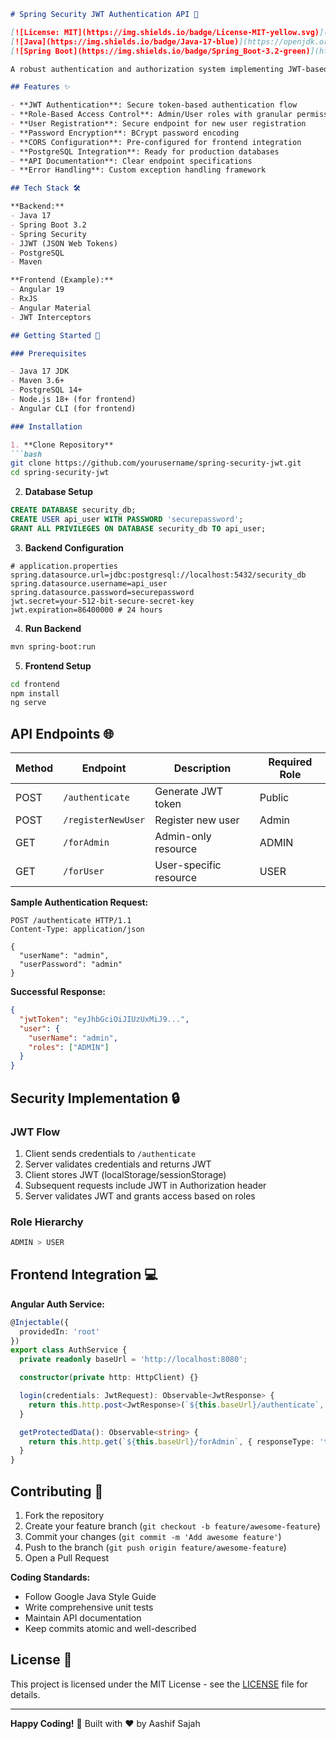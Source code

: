 ```markdown
# Spring Security JWT Authentication API 🔐

[![License: MIT](https://img.shields.io/badge/License-MIT-yellow.svg)](https://opensource.org/licenses/MIT)
[![Java](https://img.shields.io/badge/Java-17-blue)](https://openjdk.org/projects/jdk/17/)
[![Spring Boot](https://img.shields.io/badge/Spring_Boot-3.2-green)](https://spring.io/projects/spring-boot)

A robust authentication and authorization system implementing JWT-based security with Spring Boot and Spring Security. Perfect for kickstarting secure web applications with role-based access control.

## Features ✨

- **JWT Authentication**: Secure token-based authentication flow
- **Role-Based Access Control**: Admin/User roles with granular permissions
- **User Registration**: Secure endpoint for new user registration
- **Password Encryption**: BCrypt password encoding
- **CORS Configuration**: Pre-configured for frontend integration
- **PostgreSQL Integration**: Ready for production databases
- **API Documentation**: Clear endpoint specifications
- **Error Handling**: Custom exception handling framework

## Tech Stack 🛠️

**Backend:**
- Java 17
- Spring Boot 3.2
- Spring Security
- JJWT (JSON Web Tokens)
- PostgreSQL
- Maven

**Frontend (Example):**
- Angular 19
- RxJS
- Angular Material
- JWT Interceptors

## Getting Started 🚀

### Prerequisites

- Java 17 JDK
- Maven 3.6+
- PostgreSQL 14+
- Node.js 18+ (for frontend)
- Angular CLI (for frontend)

### Installation

1. **Clone Repository**
```bash
git clone https://github.com/yourusername/spring-security-jwt.git
cd spring-security-jwt
```

2. **Database Setup**
```sql
CREATE DATABASE security_db;
CREATE USER api_user WITH PASSWORD 'securepassword';
GRANT ALL PRIVILEGES ON DATABASE security_db TO api_user;
```

3. **Backend Configuration**
```properties
# application.properties
spring.datasource.url=jdbc:postgresql://localhost:5432/security_db
spring.datasource.username=api_user
spring.datasource.password=securepassword
jwt.secret=your-512-bit-secure-secret-key
jwt.expiration=86400000 # 24 hours
```

4. **Run Backend**
```bash
mvn spring-boot:run
```

5. **Frontend Setup**
```bash
cd frontend
npm install
ng serve
```

## API Endpoints 🌐

| Method | Endpoint            | Description                     | Required Role |
|--------|---------------------|---------------------------------|---------------|
| POST   | `/authenticate`     | Generate JWT token              | Public        |
| POST   | `/registerNewUser`  | Register new user               | Admin         |
| GET    | `/forAdmin`         | Admin-only resource             | ADMIN         |
| GET    | `/forUser`          | User-specific resource          | USER          |

**Sample Authentication Request:**
```http
POST /authenticate HTTP/1.1
Content-Type: application/json

{
  "userName": "admin",
  "userPassword": "admin"
}
```

**Successful Response:**
```json
{
  "jwtToken": "eyJhbGciOiJIUzUxMiJ9...",
  "user": {
    "userName": "admin",
    "roles": ["ADMIN"]
  }
}
```

## Security Implementation 🔒

### JWT Flow
1. Client sends credentials to `/authenticate`
2. Server validates credentials and returns JWT
3. Client stores JWT (localStorage/sessionStorage)
4. Subsequent requests include JWT in Authorization header
5. Server validates JWT and grants access based on roles

### Role Hierarchy
```java
ADMIN > USER
```

## Frontend Integration 💻

**Angular Auth Service:**
```typescript
@Injectable({
  providedIn: 'root'
})
export class AuthService {
  private readonly baseUrl = 'http://localhost:8080';

  constructor(private http: HttpClient) {}

  login(credentials: JwtRequest): Observable<JwtResponse> {
    return this.http.post<JwtResponse>(`${this.baseUrl}/authenticate`, credentials);
  }

  getProtectedData(): Observable<string> {
    return this.http.get(`${this.baseUrl}/forAdmin`, { responseType: 'text' });
  }
}
```

## Contributing 🤝

1. Fork the repository
2. Create your feature branch (`git checkout -b feature/awesome-feature`)
3. Commit your changes (`git commit -m 'Add awesome feature'`)
4. Push to the branch (`git push origin feature/awesome-feature`)
5. Open a Pull Request

**Coding Standards:**
- Follow Google Java Style Guide
- Write comprehensive unit tests
- Maintain API documentation
- Keep commits atomic and well-described

## License 📄

This project is licensed under the MIT License - see the [LICENSE](LICENSE) file for details.

---

**Happy Coding!** 🚀 Built with ❤️ by Aashif Sajah
```

